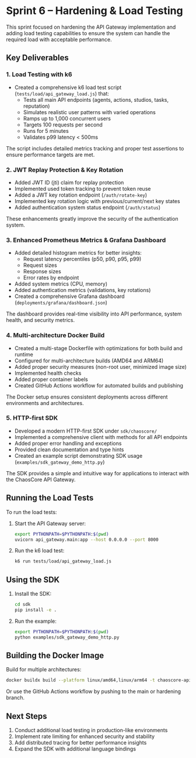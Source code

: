 # Sprint 6 – Hardening & Load Testing

This sprint focused on hardening the API Gateway implementation and adding load testing capabilities to ensure the system can handle the required load with acceptable performance.

## Key Deliverables

### 1. Load Testing with k6

- Created a comprehensive k6 load test script (`tests/load/api_gateway_load.js`) that:
  - Tests all main API endpoints (agents, actions, studios, tasks, reputation)
  - Simulates realistic user patterns with varied operations
  - Ramps up to 1,000 concurrent users
  - Targets 100 requests per second
  - Runs for 5 minutes
  - Validates p99 latency < 500ms

The script includes detailed metrics tracking and proper test assertions to ensure performance targets are met.

### 2. JWT Replay Protection & Key Rotation

- Added JWT ID (jti) claim for replay protection
- Implemented used token tracking to prevent token reuse
- Added a JWT key rotation endpoint (`/auth/rotate-key`)
- Implemented key rotation logic with previous/current/next key states
- Added authentication system status endpoint (`/auth/status`)

These enhancements greatly improve the security of the authentication system.

### 3. Enhanced Prometheus Metrics & Grafana Dashboard

- Added detailed histogram metrics for better insights:
  - Request latency percentiles (p50, p90, p95, p99)
  - Request sizes
  - Response sizes
  - Error rates by endpoint
- Added system metrics (CPU, memory)
- Added authentication metrics (validations, key rotations)
- Created a comprehensive Grafana dashboard (`deployments/grafana/dashboard.json`)

The dashboard provides real-time visibility into API performance, system health, and security metrics.

### 4. Multi-architecture Docker Build

- Created a multi-stage Dockerfile with optimizations for both build and runtime
- Configured for multi-architecture builds (AMD64 and ARM64)
- Added proper security measures (non-root user, minimized image size)
- Implemented health checks
- Added proper container labels
- Created GitHub Actions workflow for automated builds and publishing

The Docker setup ensures consistent deployments across different environments and architectures.

### 5. HTTP-first SDK

- Developed a modern HTTP-first SDK under `sdk/chaoscore/`
- Implemented a comprehensive client with methods for all API endpoints
- Added proper error handling and exceptions
- Provided clean documentation and type hints
- Created an example script demonstrating SDK usage (`examples/sdk_gateway_demo_http.py`)

The SDK provides a simple and intuitive way for applications to interact with the ChaosCore API Gateway.

## Running the Load Tests

To run the load tests:

1. Start the API Gateway server:
   ```bash
   export PYTHONPATH=$PYTHONPATH:$(pwd)
   uvicorn api_gateway.main:app --host 0.0.0.0 --port 8000
   ```

2. Run the k6 load test:
   ```bash
   k6 run tests/load/api_gateway_load.js
   ```

## Using the SDK

1. Install the SDK:
   ```bash
   cd sdk
   pip install -e .
   ```

2. Run the example:
   ```bash
   export PYTHONPATH=$PYTHONPATH:$(pwd)
   python examples/sdk_gateway_demo_http.py
   ```

## Building the Docker Image

Build for multiple architectures:
```bash
docker buildx build --platform linux/amd64,linux/arm64 -t chaoscore-api-gateway:latest .
```

Or use the GitHub Actions workflow by pushing to the main or hardening branch.

## Next Steps

1. Conduct additional load testing in production-like environments
2. Implement rate limiting for enhanced security and stability
3. Add distributed tracing for better performance insights
4. Expand the SDK with additional language bindings 